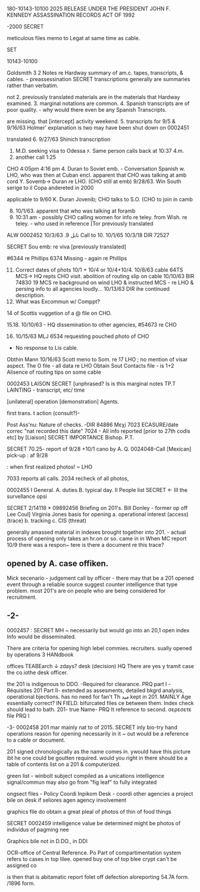 180-10143-10100
2025 RELEASE UNDER THE PRESIDENT JOHN F. KENNEDY ASSASSINATION RECORDS ACT OF 1992

-2000
SECRET

meticulous files
memo to Legat at same
time as cable.

SET

10143-10100

Goldsmith
3
2
Notes re Hardway summary of am.c.
tapes, transcripts, & cables. - preassessination
SECRET
transcriptions generally are summaries
rather than verbatim.

not
2. previously translated materials are
in the materials that Hardway examined.
3. marginal notations are common.
4. Spanish transcripts are of poor
quality. - why would there even be
any Spanish Transcripts.

are missing.
that [intercept] activity
weekend.
5. transcripts for 9/5 & 9/16/63
Holmer' explanation is
two may have been shut down on
0002451

translated
6. 9/27/63
Shinich
transcription
1. M.D. seeking visa to Odessa
۶. Same person calls back at 10:37 4.m.
3. another call 1:25

CHO 4:05pm
4:16 pm
4. Duran to Soviet emb. - Conversation
Spanish w. LHO, who was then at
Cuban encl. apparent that CHO was talking at amb cord
Y. Sovemb→ Duran re LHO. (CHO
still at emb)
9/28/63.
Win South serige to il Copa andereted in 2000

applicable to 9/60
K. Duran Jovenib; CHO talks to S.O.
(CHO to join in camb

8. 10/1/63. apparent that who was talking at foramb
1. 10:31 am - possibly CHO calling women
for info re teley. from Wish.
re teley. - who used in reference
[Tor previously translated

ALW
نابل
9. 10/3/63
0002452
Call to
10. 10/1/65
10/3/18
DIR 72527

SECRET
Sou emb: re viva
[previously translated]

#6344 re Phillips
6374 Missing - again
re Phillips

11. Correct dates of phots 10/1 + 10/4 or 10/4+10/4.
10/8/63 cable 64TS MCS→ HQ
repts CHO visit.
abolition of routing slip on cable
10/10/63
BIR 74830 19 MCS re background on
wind LHO & instructed MCS - re LHO & persing
info to all agencies loudly...
10/13/63 DIR ihe continued
description.
13. What was Excommun w/
Comppt?

14 of Scottis vuggetion of a @ file on
CHO.

15.18. 10/10/63 - HQ dissemination to other agencies,
#54673 re CHO

16. 10/15/63 MLJ 6534 requesting pouched
photo of CHO
- No response to Lis cable.

Obthin
Mann
10/16/63 Scott meno to Som. re
17 LHO ; no mention of visar aspect.
The O file - all data re LHO
Obtain Sout Contacts file - is 1+2
Alisence of routing tips on some cable

0002453
LAISON
SECRET [unphrased?
Is
is this marginal notes
TP.T
LAINTING - transcript, etc/ time

[unilateral] operation
[demonstration] Agents.

first trans. t action (consult?)-

Post Ass'nu:
Nature of checks. -DIR 84886
Μεχί 7023 ECASURE/date correc
"nat recorded this date"
7024 - All info reported
[prior to 27th codis etc]
by [Liaison]
SECRET
IMPORTANCE
Bishop.
P.T.

SECRET
70.25- report of 9/28 +10/1
cano by A. Q.
0024048-Call [Mexican] pick-up
: af 9/28

:
when first realized photos!
~ LHO

7033 reports all calls.
2034 recheck of all photos,

0002455
I General.
A. duties
B. typical day.
II People
list
SECRET
←
III the survellance opsi

SECRET
2/14118
*
09892456 Briefing on 201's.
Bill Donley - former op off
Lee Coul]
Virginia Jones
basis for opening
a. operational interest
(access) (trace)
b. tracking
c. CIS (threat)

generally amassed material
in indexes brought together
into 201. - actual process
of opening only takes an
hr.on or so.
came in in
When MC report
10/9 there was a respon~
tere is there a document re
this trace?

opened by
A. case offiken.
-
Mick secenario - judgement
call by officer - there may
that be a 201 opened event
through a reliable source
suggest counter intelligence
that type problem.
most 201's are on people
who are being considered
for recruitment.

-2-
-
0002457
:
SECRET
MH ~ necessarily
but would go into an
20,1 open
index
Info would be disseminated.

There are criteria for opening
high lebel commies.
recruiters.
sually opened by operations
3 HANdbook

offices
TEABEarch
↓ zdays?
desk (decision)
HQ
There are yes y tramit
case the co iothe
desk officer.

the 201 is indigenous to DDO.
-Required for clearance.
PRQ part I -Réquisites 201
Part Ⅱ- extended as assesments,
detailed bkgrd analysis,
operational
bjections.
has no need for fan't Th
ميد
kept in 201.
MAINLY Age essentially correct?
IN FIELD. bifurcated files
ce between them.
Index check should lead to
bath.
201- true Name- PRQ It
reference to second.
σερεσετε file PRQ I

-3-
0002458
201 mar
mainly
nat to
of 2015.
SECRET
inly bio-try hand
operations
reason for opening
necessarily in it
~
out
would be a reference to a
cable or document.

201 signed chronologically
as the name comes in.
ywould have this picture ibt
he one could be goutten
required. would you right in
there should be a table of
contents list on a 201 &
computerized.

green list - winbolt subject
compiled as
a
unications
intelligence
signal/commun
may also
go from
"fig leaf" to fully integrated

ongsect files - Policy Coordi
Inpikom Desk - coordi
other agencies a project bile on desk if
seliores agen agency involvement

graphics file do obtain a
great pleal of photos of thin
of food things

SECRET
0002459 intelligence value
be determined might be photos of individus
of pagming nee

Graphics bile not in D.DO.,
in DDI

OCR-office of Central Reference.
Po Part of compartimentation system
refers to cases in top lilee.
opened buy one of top blee
crypt can't be assigned co

is then that is abitamatic
report folet off defection
aloreporting
54.7A form. /1896 form.
